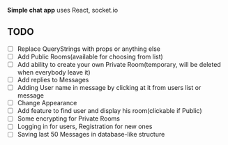 **Simple chat app**
uses React, socket.io
## TODO
- [ ] Replace QueryStrings with props or anything else
- [ ] Add Public Rooms(available for choosing from list) 
- [ ] Add ability to create your own Private Room(temporary, will be deleted when everybody leave it)
- [ ] Add replies to Messages
- [ ] Adding User name in message by clicking at it from users list or message
- [ ] Change Appearance
- [ ] Add feature to find user and display his room(clickable if Public)
- [ ] Some encrypting for Private Rooms
- [ ] Logging in for users, Registration for new ones
- [ ] Saving last 50 Messages in database-like structure